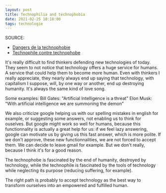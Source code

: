```yaml
---
layout: post
title: Technophilia and technophobia
date: 2021-02-25 10:18:00
tags: technologie
---
```


SOURCE: 
- [Dangers de la technophobie](https://www.youtube.com/watch?v=AUxvauMIZzQ)
- [Technophile contre technophobe](https://www.latribune.fr/opinions/tribunes/20140610trib000836155/technophiles-contre-technophobes-biophiles-contre-biophobes-un-essai-de-definition.html)

It's really difficult to find thinkers defending new technologies of today. They seem to not notice that technology offers a huge service for humans. A service that could help them to become more human. Even with thinkers I really appreciate, they nearly always end up saying that technology, with capitalism I suppose, will, by one way or another, end up destroying humanity. It's always the same kind of love song.

Some examples:
Bill Gates: "Artificial Intelligence is a threat"
Elon Musk: "With artificial intelligence we are summoning the demon"

We also criticize google helping us with our spelling mistakes in english for example, or suggesting some answers, not enabling us to think for ouselves. But google might work so well for humans, because this functionnality is actually a great help for us: if we feel lazy answering, google can motivate us by giving us this fast answer, which is more polite. If we don't approve, these new functionnalities, we are not forced to accept them. We can decide to leave gmail for example. But we don't really, because I think it's for a good reason.

The technophobe is fascinated by the end of humanity, destroyed by technology, while the technophile is fascinated by the tools of technology while neglecting its purpose (reducing suffering, for example).

The right path is probably to accept technology as the best way to transform ourselves into an empowered and fulfilled human.
